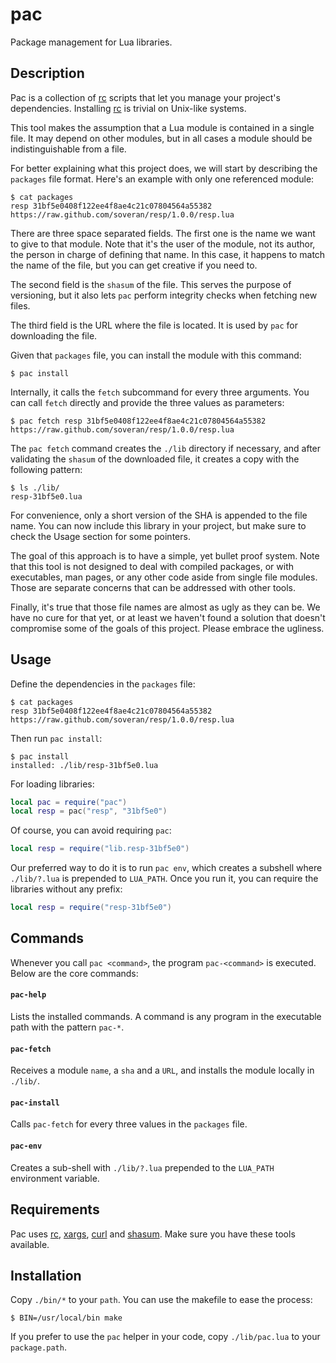 pac
===

Package management for Lua libraries.

Description
-----------

Pac is a collection of [rc][rc] scripts that let you manage your
project's dependencies. Installing [rc][rc] is trivial on
Unix-like systems.

This tool makes the assumption that a Lua module is contained in a
single file. It may depend on other modules, but in all cases a
module should be indistinguishable from a file.

For better explaining what this project does, we will start by
describing the `packages` file format. Here's an example with only
one referenced module:

```
$ cat packages
resp 31bf5e0408f122ee4f8ae4c21c07804564a55382 https://raw.github.com/soveran/resp/1.0.0/resp.lua
```

There are three space separated fields. The first one is the name
we want to give to that module. Note that it's the user of the
module, not its author, the person in charge of defining that
name. In this case, it happens to match the name of the file, but
you can get creative if you need to.

The second field is the `shasum` of the file. This serves the
purpose of versioning, but it also lets `pac` perform integrity
checks when fetching new files.

The third field is the URL where the file is located. It is used
by `pac` for downloading the file.

Given that `packages` file, you can install the module with this
command:

```
$ pac install
```

Internally, it calls the `fetch` subcommand for every three
arguments. You can call `fetch` directly and provide the three
values as parameters:

```
$ pac fetch resp 31bf5e0408f122ee4f8ae4c21c07804564a55382 https://raw.github.com/soveran/resp/1.0.0/resp.lua
```

The `pac fetch` command creates the `./lib` directory if
necessary, and after validating the `shasum` of the downloaded
file, it creates a copy with the following pattern:

```
$ ls ./lib/
resp-31bf5e0.lua
```

For convenience, only a short version of the SHA is appended to
the file name. You can now include this library in your project,
but make sure to check the Usage section for some pointers.

The goal of this approach is to have a simple, yet bullet proof
system. Note that this tool is not designed to deal with compiled
packages, or with executables, man pages, or any other code aside
from single file modules. Those are separate concerns that can be
addressed with other tools.

Finally, it's true that those file names are almost as ugly as
they can be. We have no cure for that yet, or at least we haven't
found a solution that doesn't compromise some of the goals of this
project. Please embrace the ugliness.

Usage
-----

Define the dependencies in the `packages` file:

```
$ cat packages
resp 31bf5e0408f122ee4f8ae4c21c07804564a55382 https://raw.github.com/soveran/resp/1.0.0/resp.lua
```

Then run `pac install`:

```
$ pac install
installed: ./lib/resp-31bf5e0.lua
```

For loading libraries:

```lua
local pac = require("pac")
local resp = pac("resp", "31bf5e0")
```

Of course, you can avoid requiring `pac`:

```lua
local resp = require("lib.resp-31bf5e0")
```

Our preferred way to do it is to run `pac env`, which creates a
subshell where `./lib/?.lua` is prepended to `LUA_PATH`. Once you
run it, you can require the libraries without any prefix:

```lua
local resp = require("resp-31bf5e0")
```

Commands
--------

Whenever you call `pac <command>`, the program `pac-<command>`
is executed. Below are the core commands:

#### `pac-help`

Lists the installed commands. A command is any program in the
executable path with the pattern `pac-*`.

#### `pac-fetch`

Receives a module `name`, a `sha` and a `URL`, and installs the
module locally in `./lib/`.

#### `pac-install`

Calls `pac-fetch` for every three values in the `packages` file.

#### `pac-env`

Creates a sub-shell with `./lib/?.lua` prepended to the `LUA_PATH`
environment variable.

Requirements
------------

Pac uses [rc][rc], [xargs][xargs], [curl][curl] and
[shasum][shasum]. Make sure you have these tools available.

[rc]: http://doc.cat-v.org/plan_9/4th_edition/papers/rc
[xargs]: http://en.wikipedia.org/wiki/Xargs
[curl]: http://en.wikipedia.org/wiki/CURL
[shasum]: http://en.wikipedia.org/wiki/Shasum

Installation
------------

Copy `./bin/*` to your `path`. You can use the makefile to ease
the process:

```
$ BIN=/usr/local/bin make
```

If you prefer to use the `pac` helper in your code, copy
`./lib/pac.lua` to your `package.path`.
